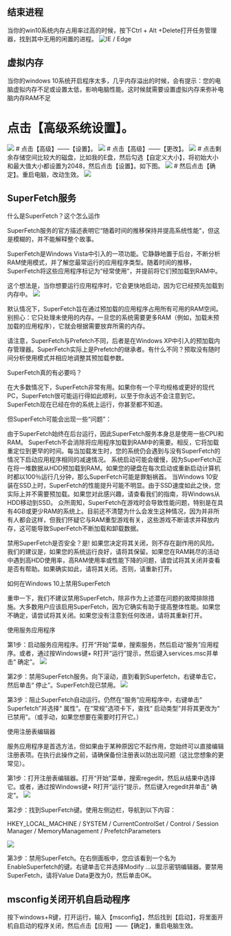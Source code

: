 
## 结束进程

当你的win10系统内存占用率过高的时候，按下Ctrl + Alt +Delete打开任务管理器，找到其中无用的闲置的进程。
<img src="http://bj-oss-d-shujiajia.oss-cn-beijing.aliyuncs.com/dataworks/weekReport/1569469285753/%E7%BB%93%E6%9D%9F%E8%BF%9B%E7%A8%8B.png?Expires=4102329599&OSSAccessKeyId=LTAIER3YM8cdW2yI&Signature=YxMrjuLRQuYTBbdlfjamHq4oE9A=&fileName=%E7%BB%93%E6%9D%9F%E8%BF%9B%E7%A8%8B.png" alt="IE / Edge"/>

## 虚拟内存
当你的windows 10系统开启程序太多，几乎内存溢出的时候，会有提示：您的电脑虚拟内存不足或设置太低，影响电脑性能。这时候就需要设置虚拟内存来弥补电脑内存RAM不足
# 点击【高级系统设置】。
<img src="http://bj-oss-d-shujiajia.oss-cn-beijing.aliyuncs.com/dataworks/weekReport/1569469423693/%E5%BE%AE%E4%BF%A1%E6%88%AA%E5%9B%BE20190926113726.png?Expires=4102329599&OSSAccessKeyId=LTAIER3YM8cdW2yI&Signature=DQ98nw/FrHyGw7iTq3t%2BJSC0yLs=&fileName=%E5%BE%AE%E4%BF%A1%E6%88%AA%E5%9B%BE_20190926113726.png"/>
# 点击【高级】——【设置】。
<img src="http://bj-oss-d-shujiajia.oss-cn-beijing.aliyuncs.com/dataworks/weekReport/1569469435830/%E5%BE%AE%E4%BF%A1%E6%88%AA%E5%9B%BE20190926113735.png?Expires=4102329599&OSSAccessKeyId=LTAIER3YM8cdW2yI&Signature=lZXdDnVCdWhxJCYk6hmCjggKPls=&fileName=%E5%BE%AE%E4%BF%A1%E6%88%AA%E5%9B%BE_20190926113735.png"/>
# 点击【高级】——【更改】。
<img src="http://bj-oss-d-shujiajia.oss-cn-beijing.aliyuncs.com/dataworks/weekReport/1569469448691/%E5%BE%AE%E4%BF%A1%E6%88%AA%E5%9B%BE20190926113748.png?Expires=4102329599&OSSAccessKeyId=LTAIER3YM8cdW2yI&Signature=kx64GBo3BuU1QFpd1AI67P5rHMU=&fileName=%E5%BE%AE%E4%BF%A1%E6%88%AA%E5%9B%BE_20190926113748.png"/>
# 点击剩余存储空间比较大的磁盘，比如我的E盘，然后勾选【自定义大小】，将初始大小和最大值大小都设置为2048，然后点击【设置】。如下图。
<img src="http://bj-oss-d-shujiajia.oss-cn-beijing.aliyuncs.com/dataworks/weekReport/1569469463692/%E5%BE%AE%E4%BF%A1%E6%88%AA%E5%9B%BE20190926113800.png?Expires=4102329599&OSSAccessKeyId=LTAIER3YM8cdW2yI&Signature=lBlB2r8GyWTkPAU0AugNgRz67ss=&fileName=%E5%BE%AE%E4%BF%A1%E6%88%AA%E5%9B%BE_20190926113800.png"/>
# 然后点击【确定】。重启电脑，改动生效。
<img src="http://bj-oss-d-shujiajia.oss-cn-beijing.aliyuncs.com/dataworks/weekReport/1569469493898/%E5%BE%AE%E4%BF%A1%E6%88%AA%E5%9B%BE20190926113813.png?Expires=4102329599&OSSAccessKeyId=LTAIER3YM8cdW2yI&Signature=SNWD7SkPyn/6q53S6WT%2Bm3fNDYU=&fileName=%E5%BE%AE%E4%BF%A1%E6%88%AA%E5%9B%BE_20190926113813.png"/>

## SuperFetch服务
什么是SuperFetch？这个怎么运作

SuperFetch服务的官方描述表明它“随着时间的推移保持并提高系统性能”，但这是模糊的，并不能解释整个故事。

SuperFetch是Windows Vista中引入的一项功能。它静静地置于后台，不断分析RAM使用模式，并了解您最常运行的应用程序类型。随着时间的推移，SuperFetch将这些应用程序标记为“经常使用”，并提前将它们预加载到RAM中。

这个想法是，当你想要运行应用程序时，它会更快地启动，因为它已经预先加载到内存中。
<img src="http://bj-oss-d-shujiajia.oss-cn-beijing.aliyuncs.com/dataworks/weekReport/1569469323755/%E5%BE%AE%E4%BF%A1%E6%88%AA%E5%9B%BE20190926113631.png?Expires=4102329599&OSSAccessKeyId=LTAIER3YM8cdW2yI&Signature=w/AyNRZ%2BaGrMK68b3vldQLtqxQM=&fileName=%E5%BE%AE%E4%BF%A1%E6%88%AA%E5%9B%BE_20190926113631.png"/>


默认情况下，SuperFetch旨在通过预加载的应用程序占用所有可用的RAM空间。别担心：它只处理未使用的内存。一旦您的系统需要更多RAM（例如，加载未预加载的应用程序），它就会根据需要放弃所需的内存。

请注意，SuperFetch与Prefetch不同，后者是在Windows XP中引入的预加载内存管理器。SuperFetch实际上是Prefetch的继承者。有什么不同？预取没有随时间分析使用模式并相应地调整其预加载参数。

SuperFetch真的有必要吗？

在大多数情况下，SuperFetch非常有用。如果你有一个平均规格或更好的现代PC，SuperFetch很可能运行得如此顺利，以至于你永远不会注意到它。SuperFetch现在已经在你的系统上运行，你甚至都不知道。

但SuperFetch可能会出现一些“问题”：

由于SuperFetch始终在后台运行，因此SuperFetch服务本身总是使用一些CPU和RAM。
SuperFetch不会消除将应用程序加载到RAM中的需要。相反，它将加载重定位到更早的时间。每当加载发生时，您的系统仍会遇到与没有SuperFetch的情况下启动应用程序相同的减速情况。
系统启动可能会缓慢，因为SuperFetch正在将一堆数据从HDD预加载到RAM。如果您的硬盘在每次启动或重新启动计算机时都以100％运行几分钟，那么SuperFetch可能是罪魁祸首。
当Windows 10安装在SSD上时，SuperFetch的性能提升可能不明显。由于SSD速度如此之快，您实际上并不需要预加载。如果您对此感兴趣，请查看我们的指南，将Windows从HDD移动到SSD。
众所周知，SuperFetch在游戏时会导致性能问题，特别是在具有4GB或更少RAM的系统上。目前还不清楚为什么会发生这种情况，因为并非所有人都会这样，但我们怀疑它与RAM重型游戏有关，这些游戏不断请求并释放内存，这可能导致SuperFetch不断加载和卸载数据。

禁用SuperFetch是否安全？是! 如果您决定将其关闭，则不存在副作用的风险。我们的建议是，如果您的系统运行良好，请将其保留。如果您在RAM耗尽的活动中遇到高HDD使用率，高RAM使用率或性能下降的问题，请尝试将其关闭并查看是否有帮助。如果确实如此，请将其关闭。否则，请重新打开。

如何在Windows 10上禁用SuperFetch

重申一下，我们不建议禁用SuperFetch，除非作为上述潜在问题的故障排除措施。大多数用户应该启用SuperFetch，因为它确实有助于提高整体性能。如果您不确定，请尝试将其关闭。如果您没有注意到任何改进，请将其重新打开。

使用服务应用程序

第1步：启动服务应用程序。打开“开始”菜单，搜索服务，然后启动“服务”应用程序。或者，通过按Windows键+ R打开“运行”提示，然后键入services.msc并单击“ 确定”。
<img src="http://bj-oss-d-shujiajia.oss-cn-beijing.aliyuncs.com/dataworks/weekReport/1569469357746/%E5%BE%AE%E4%BF%A1%E6%88%AA%E5%9B%BE20190926113642.png?Expires=4102329599&OSSAccessKeyId=LTAIER3YM8cdW2yI&Signature=d3sJ4lROQy6Q2VaFA7728XfGGso=&fileName=%E5%BE%AE%E4%BF%A1%E6%88%AA%E5%9B%BE_20190926113642.png"/>


第2步：禁用SuperFetch服务。向下滚动，直到看到Superfetch，右键单击它，然后单击“ 停止”。SuperFetch现已禁用。
<img src="http://bj-oss-d-shujiajia.oss-cn-beijing.aliyuncs.com/dataworks/weekReport/1569469373963/%E5%BE%AE%E4%BF%A1%E6%88%AA%E5%9B%BE20190926113651.png?Expires=4102329599&OSSAccessKeyId=LTAIER3YM8cdW2yI&Signature=skM4LWDU/h1g80QeKM7KteEyyq4=&fileName=%E5%BE%AE%E4%BF%A1%E6%88%AA%E5%9B%BE_20190926113651.png"/>


第3步：阻止SuperFetch自动运行。仍然在“服务”应用程序中，右键单击“ Superfetch”并选择“ 属性”。在“常规”选项卡下，查找“ 启动类型”并将其更改为“ 已禁用”。（或手动，如果您想要在需要时打开它。）

使用注册表编辑器

服务应用程序是首选方法，但如果由于某种原因它不起作用，您始终可以直接编辑注册表项。在执行此操作之前，请确保备份注册表以防出现问题（这比您想象的更常见）。

第1步：打开注册表编辑器。打开“开始”菜单，搜索regedit，然后从结果中选择它。或者，通过按Windows键+ R打开“运行”提示，然后键入regedit并单击“ 确定”。
<img src="http://bj-oss-d-shujiajia.oss-cn-beijing.aliyuncs.com/dataworks/weekReport/1569469394033/%E5%BE%AE%E4%BF%A1%E6%88%AA%E5%9B%BE20190926113659.png?Expires=4102329599&OSSAccessKeyId=LTAIER3YM8cdW2yI&Signature=CKhY6LJKepRihUHvnR4p4sNoqlQ=&fileName=%E5%BE%AE%E4%BF%A1%E6%88%AA%E5%9B%BE_20190926113659.png"/>


第2步：找到SuperFetch键。使用左侧边栏，导航到以下内容：

HKEY_LOCAL_MACHINE / SYSTEM / CurrentControlSet / Control / Session Manager / MemoryManagement / PrefetchParameters

<img src="http://bj-oss-d-shujiajia.oss-cn-beijing.aliyuncs.com/dataworks/weekReport/1569469407300/%E5%BE%AE%E4%BF%A1%E6%88%AA%E5%9B%BE20190926113707.png?Expires=4102329599&OSSAccessKeyId=LTAIER3YM8cdW2yI&Signature=E/Iq6NUO9DNtXUELYvEMEffqF7Q=&fileName=%E5%BE%AE%E4%BF%A1%E6%88%AA%E5%9B%BE_20190926113707.png"/>


第3步：禁用SuperFetch。在右侧面板中，您应该看到一个名为EnableSuperfetch的键。右键单击它并选择Modify ...以显示密钥编辑器。要禁用SuperFetch，请将Value Data更改为0，然后单击OK。

## msconfig关闭开机自启动程序
按下windows+R键，打开运行，输入【msconfig】，然后找到【启动】，将里面开机自启动的程序关闭，然后点击【应用】——【确定】，重启电脑生效。
